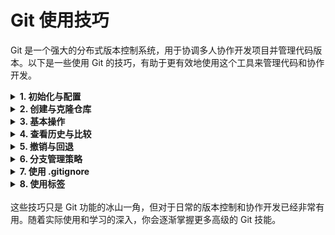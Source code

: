
# Git 使用技巧

Git 是一个强大的分布式版本控制系统，用于协调多人协作开发项目并管理代码版本。以下是一些使用 Git 的技巧，有助于更有效地使用这个工具来管理代码和协作开发。
</details>

<details>
<summary><strong>1. 初始化与配置</strong></summary>

在使用 Git 之前，首先需要进行一些基本的初始化和配置操作：

```bash
# 设置全局用户信息
git config --global user.name "Your Name"
git config --global user.email "your.email@example.com"

# 设置默认的文本编辑器
git config --global core.editor "code"  # 替换为你喜欢的编辑器命令

# 检查配置信息
git config --list
```

</details>

<details>
<summary><strong>2. 创建与克隆仓库</strong></summary>

开始一个新项目或者加入一个已有项目，你需要创建或克隆仓库：

```bash
# 初始化新仓库
git init

# 克隆远程仓库到本地
git clone <repository_url>
```

</details>

<details>
<summary><strong>3. 基本操作</strong></summary>

以下是一些基本的 Git 操作，你会经常用到：

```bash
# 查看文件状态
git status

# 添加文件到暂存区
git add <file_name>

# 提交暂存区内容
git commit -m "Commit message"

# 推送本地提交到远程分支
git push origin <branch_name>

# 拉取远程更新到本地分支
git pull origin <branch_name>

# 创建新分支
git checkout -b <new_branch_name>

# 切换分支
git checkout <branch_name>

# 合并分支到当前分支
git merge <branch_name>
```

</details>

<details>
<summary><strong>4. 查看历史与比较</strong></summary>

Git 可以帮助你查看代码历史和比较不同版本之间的差异：

```bash
# 查看提交历史
git log

# 查看文件修改差异
git diff <file_name>

# 查看某个提交的具体修改
git show <commit_hash>
```

</details>

<details>
<summary><strong>5. 撤销与回退</strong></summary>

在操作中出现错误或需要撤销之前的更改时，可以使用以下命令：

```bash
# 撤销工作目录中的更改
git checkout -- <file_name>

# 撤销暂存区中的更改并保留工作目录修改
git reset HEAD <file_name>

# 回退到上一个提交
git reset --hard HEAD^

# 撤销上一次提交
git revert HEAD
```

</details>

<details>
<summary><strong>6. 分支管理策略</strong></summary>

良好的分支管理有助于项目的组织和协作：

- 主分支（通常是 `main` 或 `master`）用于稳定版本发布。
- 开发分支用于集成新特性和修复 bug。
- 特性分支用于开发单独的特性，完成后合并到开发分支。
- 修复分支用于紧急修复，修复完成后合并到主分支和开发分支。

</details>

<details>
<summary><strong>7. 使用 .gitignore</strong></summary>

通过 `.gitignore` 文件可以指定哪些文件和目录不应被 Git 跟踪，以避免不必要的提交。

</details>

<details>
<summary><strong>8. 使用标签</strong></summary>

使用标签来标记重要的里程碑版本，方便日后查找和回顾：

```bash
# 创建轻量标签
git tag <tag_name>

# 创建带注释的标签
git tag -a <tag_name> -m "Tag message"

# 推送标签到远程
git push origin <tag_name>
```
</details>
<br/>
这些技巧只是 Git 功能的冰山一角，但对于日常的版本控制和协作开发已经非常有用。随着实际使用和学习的深入，你会逐渐掌握更多高级的 Git 技能。
